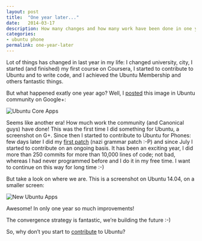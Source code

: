 ```yaml
---
layout: post
title:  "One year later..."
date:   2014-03-17
description: How many changes and how many work have been done in one year on Ubuntu for Phones
categories:
- ubuntu phone
permalink: one-year-later
---
```


Lot of things has changed in last year in my life: I changed university, city,
I started (and finished) my first course on Coursera, I started to contribute
to Ubuntu and to write code, and I achieved the Ubuntu Membership and others
fantastic things.

But what happened exatly one year ago? Well, I [posted][post] this image in
Ubuntu community on Google+:

![Ubuntu Core Apps](https://img.rpadovani.com/posts/Ubuntu-App.png)

Seems like another era! How much work the community (and Canonical guys) have
done!
This was the first time I did something for Ubuntu, a screenshot on G+.
Since then I started to contribute to Ubuntu for Phones: few days later I did
my [first patch][patch] (nazi grammar patch :-P) and since July I started to
contribute on an ongoing basis.
It has been an exciting year, I did more than 250 commits for more than
10,000 lines of code; not bad, whereas I had never programmed before and I do
it in my free time. I want to continue on this way for long time :-)

But take a look on where we are. This is a screenshot on Ubuntu 14.04, on a
smaller screen:

![New Ubuntu Apps](https://img.rpadovani.com/posts/New-Ubuntu-Apps.png)

Awesome! In only one year so much improvements!

The convergence strategy is fantastic, we’re building the future :-)

So, why don’t you start to [contribute][contribute] to Ubuntu?

[post]: https://plus.google.com/114561563937821301416/posts/6M3zAhCgyPs
[patch]: https://code.launchpad.net/~rpadovani/phablet-tools/fix-for-1139999/+merge/153419
[contribute]: https://rpadovani.github.io/why-you-should-contribute-to-ubuntu-touch/
